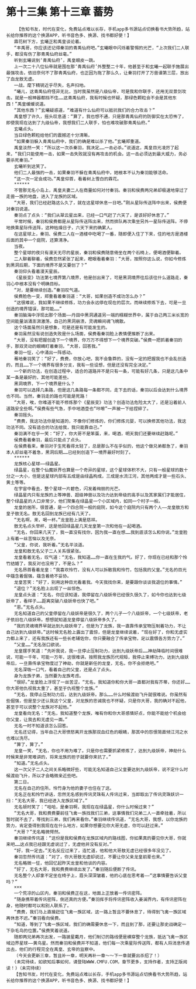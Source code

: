 # 第十三集 第十三章 蓄势
        【告知书友，时代在变化，免费站点难以长存，手机app多书源站点切换看书大势所趋，站长给你推荐的这个换源APP，听书音色多、换源、找书都好使！】
       霖花树下方，玄曦正和禹皇谈论着。
       “丰禹哥，你应该还记得秦羽的青禹仙府吧。”玄曦眼中闪烁着警惕的光芒，“上次我们二人联手，都没有伤了那青禹仙府丝毫。”
       听到玄曦说到‘青禹仙府’，禹皇眼皮一跳。
       上一次二十八位仙帝就是围在那‘青禹仙府’外整整二十年，他甚至于和玄曦一起联手施展出最强攻击，依旧奈何不了那青禹仙府，也正因为拖了那么久，让秦羽打开了万兽谱第三层，放出了血龙敖无虚。
       一战，麾下精锐近乎尽失，名声扫地。
       “曦儿，这青禹仙府怪异无比，当时我虽然是八级仙帝，可是我和你联手，还用无双景剑攻击。就是一般神器都挡不住……这青禹仙府，我有时候也怀疑，那绿色颗粒会不会是其他东西！”禹皇缓缓说道。
       “其他东西？”玄曦疑惑道，“难道有什么仙府可以抵抗我们的合力攻击？”
       禹皇想了许久，摇头叹息道：“算了，我也想不通，只是那青禹仙府的防御实在太恐怖了，即使我现在达到了九级仙帝，我想我们二人联手，怕也难攻破那青禹仙府。”
       玄曦点头。
       当日绿色颗粒给他们的震撼还十分清晰。
       “如果秦羽躲入青禹仙府中，我们的确是难以杀了他。”玄曦郑重道。
       禹皇淡然一笑：“所以这一次杀秦羽，我决定……一击必杀。”说道这，禹皇目光凌厉了起来，“我们只能使用一击，如果一击失败就没有再攻击的机会。这一击必须达到最大威力，务必要杀死秦羽。”
       玄曦听到这笑了。
       他们二人最强的一击，如果秦羽不躲在青禹仙府中，她根本不认为秦羽能够活命。
       “这一次一定会成功。”禹皇仰首，看着树上雪白的霖花。
       ******
       不管那无名小岛上，禹皇夫妻二人在商量如何对付秦羽。秦羽和侯费两兄弟却极速地穿过了走兽一族的地盘，进入了龙族的区域。
       “大哥，我们已经赶路这么久了，就在这星球休息一日吧。”刚从星际传送阵中出来，侯费便对秦羽说道。
       秦羽点了点头：“我们从翠云星出来，已经一口气赶了六天了，是该好好休息了。”
       平常时候，秦羽和侯费都是从星际传送阵出来，然而排队再次乘坐另外一星际传送阵。不停地换乘星际传送阵，这种枯燥日子，六天下来的确累人。
       在这星球上，秦羽、侯费二人在一酒楼中吃喝了一番，随即便入住了下来，住的地方是酒楼后面的其中一个庭院，还算清净。
       当夜。
       整个星球的夜只有漫天无尽的星辰，秦羽和侯费随意倚坐在两个石椅上，便喝酒便聊着。
       二人聊着聊着，侯费忽然紧张了起来，瞪眼看着秦羽：“大哥，按照你这么说，你如今修炼到黑洞后期，下面的境界不是又要创了？”
       秦羽仰头看着漫天星辰。
       《星辰变》功法第七境界第八境界，他是创出来了，可是黑洞境界往后该往什么道路走，秦羽心中根本没有个明确目标。
       “对，是要继续创造。”秦羽叹气道。
       侯费脸色一变，郑重看着秦羽道：“大哥，如果创造不成功怎么办？”
       “这很难说，我如果不继续修炼，功力会永远停在现在的层次。而继续修炼下去，可是一旦创造的境界错误，那可能……”
       秦羽脑海中浮现出那个场面——丹田中黑洞通道另一端的糨糊世界中，属于自己两三米长宽的空间能量汹涌澎湃激荡，自己的黑洞崩溃，灵魂瞬间魂飞魄散。
       这个场面虽然只是想象，可是还是有可能发生的。
       秦羽虽然没有说创造失败是什么场面，侯费看秦羽脸上表情便推断了出来。
       “大哥，没有把握创造下一个境界，你万万不得想下一个境界突破。”侯费一把抓着秦羽的手，那双灵动的眼睛盯着秦羽，“大哥，回答我。”
       秦羽一怔，心中涌出一阵感动。
       蓦地秦羽笑了：“好了，费费，你放心吧，我不会鲁莽的，没有一定的把握我也不会乱创造的，而且……下一个境界有很多分支，我有一些设想，但是还没有完全决定。”
       一个新的功法，在创造过程中，适合的道路并不是只有一条，可能有好几条，只是这几条中某一条是最好的，其他可能差些。
       黑洞境界，下一个境界是什么？
       秦羽可以选择几条路，但是这几条路每一条都不同，走下去的话，秦羽以后会达到什么境界也不同。当然，秦羽走的路也可能是死路！
       “大哥，唉，你难道不能不修炼那个《星辰变》功法？创造功法危险太大了，还是沿着前人道路安全些啊。”侯费有些气急，手中地酒壶也“咔嚓”一声被一下给捏碎了。
       秦羽摇头。
       “费费，我这功法你是知道的，不像你们修炼的，你们修炼元婴，可以换修其他功法，我这功法不同。没有适合的功法给我，我只能靠自己。”
       秦羽满不在乎一笑：“好了，你大哥不是笨蛋，来，喝酒，明天我们还要继续赶路呢。”
       侯费看着秦羽，最后只能点了点头。
       在侯费看来，秦羽对于生死看得太轻了，总是那么不在乎似的，他这个做兄弟都急了，秦羽本人却丝毫不着急，黑洞后期……已经到创造下一境界最好时刻了。
       ******
       龙族核心星球——绿晶星。
       绿晶星，在整个仙魔妖界也算是一个奇异的星球，这个星球体积不大，只有一般星球的数十分之一大小，但是这星球内部有五成是由绿晶构成，三成是水流江河，其他两成才是一些石头、黄土等等。
       在宇宙中看去，整个星球一片碧色，闪发着绚丽的光芒。
       绿晶星内只有龙族的上等神兽、超级神兽以及功力达到帝级的高手以及其家属们才能居住，整个绿晶星的人口非常少，他们聚集在绿晶星一个小区域内，如同一个村子一般。
       龙皇的居所，很普通，是一个四合院一般的庭院，如今这个庭院内只有两个人——龙皇敖方和皇子敖无名。敖无名回到龙族已经有几天了。
       “无名啊，来，喝一杯。”龙皇脸上满是慈祥。
       敖无名点头举杯，这是他回绿晶星几天龙皇第一次和他在一起喝酒。
       “无名，你回来几天了，我一直没有找你，因为我一直在想……我到底该怎么和你说。”龙皇脸上有着一丝苦恼以及无奈。
       “父皇，你说，我听着。”无名平淡道。
       龙皇和敖无名父子二人关系很紧张。
       龙皇看着无名，叹气道：“无名，我知道……你一直在生我的气。好了，你现在已经和那个怜竹结婚了，我反对也没用了，不是么？”
       无名昂首看着龙皇：“我喜欢怜竹，没有人可以拆散我和怜竹，包括我的父皇。”无名的目光中蕴含着倔强，蕴含着绝不妥协。
       龙皇苦笑：“好了，别用这种目光看着我。今天我找你来，是要跟你谈谈我退位的事情。”
       “退位？”无名脸上出现了一丝惊色。
       龙皇点头道：“无名，你应该知道，我停留在八级妖帝已经很久很久了，如今你也达到七级妖帝了，看样子……距离突破八级妖帝也快了吧。”
       “恩。”无名点头。
       无名知道自己的父皇停留在八级妖帝是很久了，两个儿子一个八级妖帝，一个七级妖帝，老子依旧在八级妖帝。想想就知道龙皇停留八级妖帝多久了。
       “我的灵魂境界早就达到九级妖帝了，但是为了龙族，我一直靠传承宝物压制着功力，不让自己达到九级妖帝。”这时候无名脸上露出了震惊，但是龙皇继续说着，“现在好了，你和无虚实力都上来了，还有我族还有一些长老辅佐你，你只要融合了传承宝物，足以震慑各方势力了。”
       “父皇……”无名张口欲说。
       龙皇摆手笑道：“先听我说，我一旦停止压制功力，达到九级妖帝后……神劫降临时间很难说，可能一千年，可能一万年，这很难讲。按照我龙族历代规矩，我停止束缚功力，达到九级妖帝后，一旦靠传承宝物度过了神劫，你就是新任的龙皇，无名，你不会拒绝吧。”
       无名深吸一口气，看着自己的父皇，还是点了点头。
       身为龙族子弟，当然要为龙族考虑。
       “很好。”龙皇脸上浮现了一丝苦涩，“无名，我知道你和你大哥一直都对我有芥蒂，你还好……你大哥他仇视我太重了，甚至于仇视整个龙族。”
       “无名，我停止压制功力后，达到九级妖帝。那么……什么时候渡劫飞升就很难说。你虽然有些倔强，但是至少还认我这个父皇，对龙族的忠诚我也不怀疑，只是你大哥，我的确对不起他，甚至于可以说整个龙族对不起他。”
       龙皇看向无名：“无名，我知道整个龙族，唯有你和你大哥感情好点，你能不能给个机会给你父皇，让我去和无虚见一面。”
       无名一时不知道该怎么回答。
       无名还记得，当年自己大哥愤怒离开龙族那双血红色的眼睛，那其中的怨恨简直倾江河之水也难以洗尽。
       “算了，算了。”
       龙皇一笑，“无名，你也不用为难了。只是你也需要抓紧修炼了，达到九级妖帝，神劫什么时候来是非常难讲的，将来龙族的担子就要你来抗了。”
       “知道。”无名点头。
       这一次父子二人之间关系略微好些，可能无名知道自己父皇要达到九级妖帝，说不定什么时候渡劫飞升，所以才会略微亲近些吧。
       第二日。
       无名在自己的住所，怜竹身为他的妻子也住在了这。
       无名正在和怜竹讲话，忽然无名感到传讯灵珠有人传讯过来，当即取出了传讯灵珠妖识一扫：“无名大哥，我已经进入龙族区域了。”
       无名顿时笑了：“哈哈，是秦羽啊，我现在在绿晶星，你什么时候过来？”
       “无名大哥，我和费费要前往飞禽一族找我们三弟，这事情我们兄弟二人一直牵挂着，所以暂时就不去了，等找到三弟，我们再来看你。”秦羽继续传讯道，“无名大哥，我想，以你龙族的势力，肯定查得到我现在在什么地方，如果你想要见你大哥无虚，你可以赶过来。”
       “大哥？”无名略微愕然。
       秦羽继续传讯道：“这份是我和侯费在龙族区域内的路线图，你如果真的要见你大哥，你就来吧……这点我已经跟无虚说过了，无虚他并没有反对。”
       “好，我一定去。”无名反应过来了，连忙道，他和他大哥敖无虚已经很多年没见了。
       秦羽忽然传讯道：“对了，你大哥敖无虚却说过，不要让你父亲龙皇前辈也来。”
       无名略微一怔，他回忆起昨天龙皇和他谈的内容。
       “好了，无名大哥，我和费费继续出发了。”秦羽随后便断了传讯。
       无名整个人却拿不定坐在椅子上，眉头深深皱着，他的心底在思考着——“这事情要告诉父皇吗？”
       ×××
       一个荒凉的山区内，秦羽和侯费正在这，地面上正放着一传讯密阵。
       “随身携带着传讯密阵，倒还真的方便。”秦羽挥手将传讯密阵收入姜澜界内，有传讯密阵在身，他随时都可以和别人联系了。
       “费费，我们马上直接赶往飞禽一族区域，这一路上暂且不要休息了，待得到飞禽一族区域再休息不迟。”秦羽看向侯费。
       “知道，等到了飞禽一族区域，我们的确需要休息一下，而且到了那，还要让那史战确定一下杂毛鸟的位置。”侯费笑着说道。
       随即两兄弟再次出发，一路披星戴月，他们制订的路线便是横穿整个龙族，抵达飞禽一族区域边界星球——黄鸟星。然而秦羽和侯费并不知道，他们每一次乘星际传送阵，都有人将消息传递出去，他们的行程完全在禹皇、玄帝的监察中。
       （今天会更新三章，暂且补一章，明天再补一章～～下一章就要出杀招了！）
       (未完待续，如欲知后事如何，请登陆WWW.CMFU.COM，章节更多，支持作者，支持正版阅读！)（未完待续）
       【告知书友，时代在变化，免费站点难以长存，手机app多书源站点切换看书大势所趋，站长给你推荐的这个换源APP，听书音色多、换源、找书都好使！】
